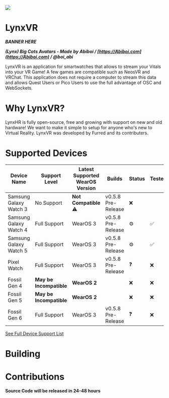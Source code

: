 
![](https://cdn.discordapp.com/attachments/892441244612034611/1060649924934504568/ic_launcher.png)
# LynxVR

***BANNER HERE***

***(Lynx) Big Cats Avatars - Made by Abiboi / [https://Abiboi.com](https://Abiboi.com) / @boi_abi*** 

LynxVR is an application for smartwatches that allows to stream your Vitals into your VR Game! A few games are compatible such as NeosVR and VRChat. 
This application does not require a computer to stream this data and allows Quest Users or Pico Users to use the full advantage of OSC and WebSockets.

# Why LynxVR?
LynxHR is fully open-source, free and growing with support on new and old hardware! We want to make it simple to setup for anyone who's new to Virtual Reality. LynxVR was developed by Furred and its contributers.

# Supported Devices
| Device Name | Support Level | Latest Supported WearOS Version | Builds | Status | Tested |
| ----------- | -----------   |     ----------- | ----------- | ----------- |  ----------- |
| Samsung Galaxy Watch 3     | No Support         | **Not Compatible** ⚠️ | v0.5.8 Pre-Release | ❌ |  |
| Samsung Galaxy Watch 4      | Full Support         | WearOS 3 | v0.5.8 Pre-Release | ⚙️ | ✅ |
| Samsung Galaxy Watch 5   | Full Support         | WearOS 3 | v0.5.8 Pre-Release | ⚙️ | ✅ |
| Pixel Watch | Full Support | WearOS 3 | v0.5.8 Pre-Release | ❓ | ❌ |
| Fossil Gen 4 | **May be Incompatible** | **WearOS 2** |  | ❌ | ❌ |
| Fossil Gen 5 | **May be Incompatible** | **WearOS 2** |  | ❌ | ❌ |
| Fossil Gen 6 | Full Support | WearOS 3 | v0.5.8 Pre-Release | ❓ | ❌ |

[See Full Device Support List](/#)

# Building

# Contributions

**Source Code will be released in 24-48 hours**
